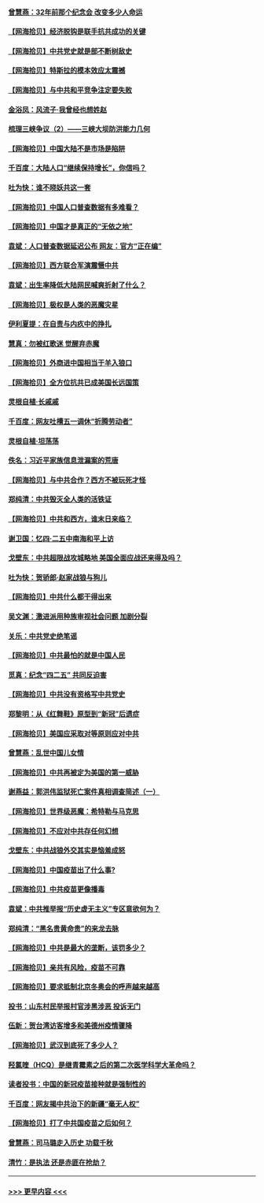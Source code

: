 #### [曾慧燕：32年前那个纪念会 改变多少人命运](../pages/nsc993/n12934233.md?t=05100702) 
#### [【网海拾贝】经济脱钩是联手抗共成功的关键](../pages/nsc993/n12934176.md?t=05100702) 
#### [【网海拾贝】中共党史就是部不断树敌史](../pages/nsc993/n12932844.md?t=05100702) 
#### [【网海拾贝】特斯拉的模本效应太震撼](../pages/nsc993/n12925626.md?t=05100702) 
#### [【网海拾贝】与中共和平竞争注定要失败](../pages/nsc993/n12923326.md?t=05100702) 
#### [金浴凤：风流子‧我曾经也想姓赵](../pages/nsc993/n12920911.md?t=05100702) 
#### [梳理三峡争议（2）——三峡大坝防洪能力几何](../pages/nsc993/n12920173.md?t=05100702) 
#### [【网海拾贝】中国大陆不是市场是陷阱](../pages/nsc993/n12920143.md?t=05100702) 
#### [千百度：大陆人口“继续保持增长”，你信吗？](../pages/nsc993/n12918946.md?t=05100702) 
#### [吐为快：谁不晓妖共这一套](../pages/nsc993/n12918941.md?t=05100702) 
#### [【网海拾贝】中国人口普查数据有多难看？](../pages/nsc993/n12917822.md?t=05100702) 
#### [【网海拾贝】中国才是真正的“无依之地”](../pages/nsc993/n12915845.md?t=05100702) 
#### [袁斌：人口普查数据延迟公布 网友：官方“正在编”](../pages/nsc993/n12915748.md?t=05100702) 
#### [【网海拾贝】西方联合军演震慑中共](../pages/nsc993/n12913466.md?t=05100702) 
#### [袁斌：出生率降低大陆网民喊爽折射了什么？](../pages/nsc993/n12913365.md?t=05100702) 
#### [【网海拾贝】极权是人类的恶魔灾星](../pages/nsc993/n12910697.md?t=05100702) 
#### [伊利夏提：在自责与内疚中的挣扎](../pages/nsc993/n12910493.md?t=05100702) 
#### [慧真：勿被红歌迷 觉醒弃赤魔](../pages/nsc993/n12910485.md?t=05100702) 
#### [【网海拾贝】外商进中国相当于羊入狼口](../pages/nsc993/n12908274.md?t=05100702) 
#### [【网海拾贝】全方位抗共已成美国长远国策](../pages/nsc993/n12906878.md?t=05100702) 
#### [灵根自植‧长戚戚](../pages/nsc993/n12905585.md?t=05100702) 
#### [千百度：网友吐槽五一调休“折腾劳动者”](../pages/nsc993/n12905934.md?t=05100702) 
#### [灵根自植‧坦荡荡](../pages/nsc993/n12905562.md?t=05100702) 
#### [佚名：习近平家族信息泄漏案的荒唐](../pages/nsc993/n12904705.md?t=05100702) 
#### [【网海拾贝】与中共合作？西方不被玩死才怪](../pages/nsc993/n12903873.md?t=05100702) 
#### [郑纯清：中共毁灭全人类的活铁证](../pages/nsc993/n12903785.md?t=05100702) 
#### [【网海拾贝】中共和西方，谁末日来临？](../pages/nsc993/n12903482.md?t=05100702) 
#### [谢卫国：忆四‧二五中南海和平上访](../pages/nsc993/n12902192.md?t=05100702) 
#### [戈壁东：中共超限战攻城略地 美国全面应战还来得及吗？](../pages/nsc993/n12902297.md?t=05100702) 
#### [吐为快：贺骄郎‧赵家战狼与狗儿](../pages/nsc993/n12902280.md?t=05100702) 
#### [【网海拾贝】中共什么都干得出来](../pages/nsc993/n12897500.md?t=05100702) 
#### [吴文渊：激进派用种族审视社会问题 加剧分裂](../pages/nsc993/n12893881.md?t=05100702) 
#### [关乐：中共党史绝笔谣](../pages/nsc993/n12897270.md?t=05100702) 
#### [【网海拾贝】中共最怕的就是中国人民](../pages/nsc993/n12894705.md?t=05100702) 
#### [觅真：纪念“四二五” 共同反迫害](../pages/nsc993/n12894553.md?t=05100702) 
#### [【网海拾贝】中共没有资格写中共党史](../pages/nsc993/n12892231.md?t=05100702) 
#### [郑黎明：从《红舞鞋》原型到“新冠”后遗症](../pages/nsc993/n12890469.md?t=05100702) 
#### [【网海拾贝】美国应采取对等原则应对中共](../pages/nsc993/n12889176.md?t=05100702) 
#### [曾慧燕：乱世中国儿女情](../pages/nsc993/n12887931.md?t=05100702) 
#### [【网海拾贝】中共再被定为美国的第一威胁](../pages/nsc993/n12887580.md?t=05100702) 
#### [谢燕益：郭洪伟监狱死亡案件真相调查简述（一）](../pages/nsc993/n12885648.md?t=05100702) 
#### [【网海拾贝】世界级恶魔：希特勒与马克思](../pages/nsc993/n12884062.md?t=05100702) 
#### [【网海拾贝】不应对中共存任何幻想](../pages/nsc993/n12881460.md?t=05100702) 
#### [戈壁东：中共战狼外交其实是恼羞成怒](../pages/nsc993/n12880392.md?t=05100702) 
#### [【网海拾贝】中国疫苗出了什么事?](../pages/nsc993/n12879124.md?t=05100702) 
#### [【网海拾贝】中共疫苗更像播毒](../pages/nsc993/n12876631.md?t=05100702) 
#### [袁斌：中共推举报“历史虚无主义”专区意欲何为？](../pages/nsc993/n12876530.md?t=05100702) 
#### [郑纯清：“黑名贵黄命贵”的来龙去脉](../pages/nsc993/n12875589.md?t=05100702) 
#### [【网海拾贝】中共是最大的垄断，该罚多少？](../pages/nsc993/n12874006.md?t=05100702) 
#### [【网海拾贝】亲共有风险，疫苗不可靠](../pages/nsc993/n12872224.md?t=05100702) 
#### [【网海拾贝】要求抵制北京冬奥会的呼声越来越高](../pages/nsc993/n12868962.md?t=05100702) 
#### [投书：山东村民举报村官涉黑涉恶 投诉无门](../pages/nsc993/n12869726.md?t=05100702) 
#### [伍新：贺台湾访客增多和美德州疫情骤降](../pages/nsc993/n12865651.md?t=05100702) 
#### [【网海拾贝】武汉到底死了多少人？](../pages/nsc993/n12863707.md?t=05100702) 
#### [羟氯喹（HCQ）是继青霉素之后的第二次医学科学大革命吗？](../pages/nsc993/n12638564.md?t=05100702) 
#### [读者投书：中国的新冠疫苗接种就是强制性的](../pages/nsc993/n12859932.md?t=05100702) 
#### [千百度：网友揭中共治下的新疆“毫无人权”](../pages/nsc993/n12858385.md?t=05100702) 
#### [【网海拾贝】打了中共国疫苗之后如何？](../pages/nsc993/n12857866.md?t=05100702) 
#### [曾慧燕：司马璐走入历史 功载千秋](../pages/nsc993/n12856996.md?t=05100702) 
#### [清竹：是执法 还是赤匪在抢劫？](../pages/nsc993/n12856952.md?t=05100702) 

----
#### [ >>> 更早内容 <<< ](../indexes/nsc993-earlier.md)

